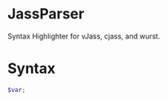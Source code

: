 JassParser
==========

Syntax Highlighter for vJass, cjass, and wurst.

Syntax
==========

```php
$var;
```
